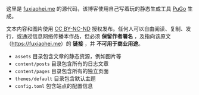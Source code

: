 这里是 [fuxiaohei.me](https://fuxiaohei.me) 的源代码，该博客使用自己写着玩的静态生成工具 [PuGo](https://githbub.com/fuxiaohei/pugo) 生成。

文本内容和图片使用 [CC BY-NC-ND](https://creativecommons.org/licenses/by-nc-nd/3.0/cn/) 授权发布。任何人可以自由阅读、复制、发行，或通过信息网络传播本作品，但必须 **保留作者署名** ，及指向该原文（<https://fuxiaohei.me>）的 **链接** ，并 **不可用于商业用途**。

- `assets` 目录包含文章的静态资源，例如图片等
- `content/posts` 目录包含所有的日志文章
- `content/pages` 目录包含所有的独立页面
- `themes/default` 目录包含默认主题
- `config.toml` 包含站点的配置信息